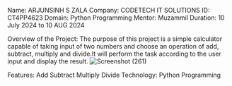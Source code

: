 Name: ARJUNSINH S ZALA
Company: CODETECH IT SOLUTIONS
ID: CT4PP4623
Domain: Python Programming
Mentor: Muzammil
Duration: 10 July 2024 to 10 AUG 2024

Overview of the Project:
The purpose of this project is a simple calculator capable of taking input of two numbers and choose an operation of add, subtract, multiply and divide.It will perform the task according to the user input and display the result.
![Screenshot (261)](https://github.com/user-attachments/assets/bce28a19-06dc-4f78-9892-e1c275fa9872)

Features:
Add
Subtract
Multiply
Divide
Technology: Python Programming
